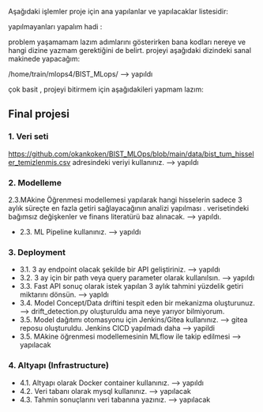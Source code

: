 Aşağıdaki işlemler proje için ana yapılanlar ve yapılacaklar listesidir: 

yapılmayanları yapalım hadi : 

problem yaşamamam lazım
adımlarını gösterirken bana kodları nereye ve hangi dizine yazmam gerektiğini de belirt.
projeyi aşağıdaki dizindeki sanal makinede yapacağım:

/home/train/mlops4/BIST_MLops/  --> yapıldı


çok basit , projeyi bitirmem için aşağıdakileri yapmam lazım:

## Final projesi 

### 1. Veri seti
https://github.com/okankoken/BIST_MLOps/blob/main/data/bist_tum_hisseler_temizlenmis.csv adresindeki  veriyi kullanınız.  --> yapıldı

### 2. Modelleme

2.3.MAkine Öğrenmesi modellemesi yapılarak hangi hisselerin sadece 3 aylık süreçte en fazla getiri sağlayacağının analizi yapılması . verisetindeki bağımsız değişkenler ve finans literatürü baz alınacak. --> yapıldı.
- 2.3. ML Pipeline kullanınız. --> yapıldı



### 3. Deployment
- 3.1. 3 ay  endpoint olacak şekilde bir API geliştiriniz.  --> yapıldı
- 3.2. 3 ay için bir path veya query parameter olarak kullanılsın. --> yapıldı
- 3.3. Fast API sonuç olarak istek yapılan 3 aylık tahmini yüzdelik getiri miktarını dönsün. --> yapldı
- 3.4. Model Concept/Data driftini tespit eden bir mekanizma oluşturunuz. --> drift_detection.py oluşturuldu ama neye yarıyor bilmiyorum.
- 3.5. Model dağıtımı otomasyonu için Jenkins/Gitea kullanınız. --> gitea reposu oluşturuldu. Jenkins CICD yapılmadı daha --> yapildi
- 3.5. MAkine öğrenmesi modellemesinin MLflow ile takip edilmesi --> yapılacak

### 4. Altyapı (Infrastructure)
- 4.1. Altyapı olarak Docker container kullanınız. --> yapıldı
- 4.2. Veri tabanı olarak mysql kullanınız. --> yapılacak
- 4.3. Tahmin sonuçlarını veri tabanına yazınız. --> yapılacak